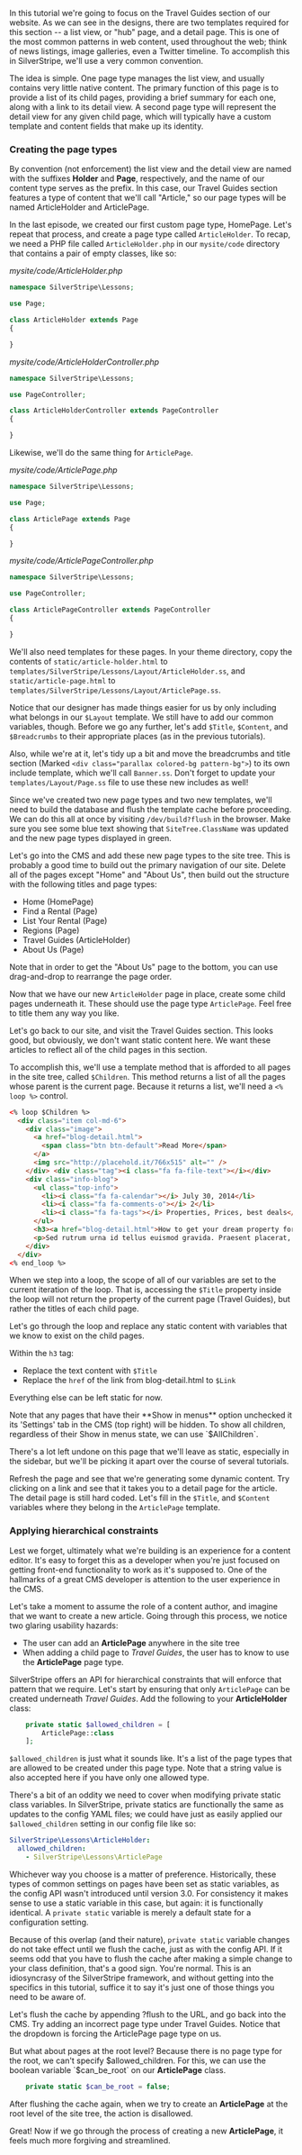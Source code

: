 In this tutorial we're going to focus on the Travel Guides section of our website. As we can see in the designs, there are two templates required for this section -- a list view, or "hub" page, and a detail page. This is one of the most common patterns in web content, used throughout the web; think of news listings, image galleries, even a Twitter timeline. To accomplish this in SilverStripe, we'll use a very common convention.

The idea is simple. One page type manages the list view, and usually contains very little native content. The primary function of this page is to provide a list of its child pages, providing a brief summary for each one, along with a link to its detail view. A second page type will represent the detail view for any given child page, which will typically have a custom template and content fields that make up its identity.

### Creating the page types

By convention (not enforcement) the list view and the detail view are named with the suffixes **Holder** and **Page**, respectively, and the name of our content type serves as the prefix. In this case, our Travel Guides section features a type of content that we'll call "Article," so our page types will be named ArticleHolder and ArticlePage.

In the last episode, we created our first custom page type, HomePage. Let's repeat that process, and create a page type called `ArticleHolder`. To recap, we need a PHP file called `ArticleHolder.php` in our `mysite/code` directory that contains a pair of empty classes, like so:

*mysite/code/ArticleHolder.php*
```php
namespace SilverStripe\Lessons;

use Page;

class ArticleHolder extends Page
{

}
```

*mysite/code/ArticleHolderController.php*
```php
namespace SilverStripe\Lessons;

use PageController;

class ArticleHolderController extends PageController
{

}
```

Likewise, we'll do the same thing for `ArticlePage`.

*mysite/code/ArticlePage.php*
```php
namespace SilverStripe\Lessons;

use Page;

class ArticlePage extends Page
{

}
```

*mysite/code/ArticlePageController.php*
```php
namespace SilverStripe\Lessons;

use PageController;

class ArticlePageController extends PageController
{

}
```

We'll also need templates for these pages. In your theme directory, copy the contents of `static/article-holder.html` to `templates/SilverStripe/Lessons/Layout/ArticleHolder.ss`, and `static/article-page.html` to `templates/SilverStripe/Lessons/Layout/ArticlePage.ss`.

Notice that our designer has made things easier for us by only including what belongs in our `$Layout` template. We still have to add our common variables, though. Before we go any further, let's add `$Title`, `$Content`, and `$Breadcrumbs` to their appropriate places (as in the previous tutorials).

Also, while we're at it, let's tidy up a bit and move the breadcrumbs and title section (Marked `<div class="parallax colored-bg pattern-bg">`) to its own include template, which we'll call `Banner.ss`. Don't forget to update your `templates/Layout/Page.ss` file to use these new includes as well!

Since we've created two new page types and two new templates, we'll need to build the database and flush the template cache before proceeding. We can do this all at once by visiting `/dev/build?flush` in the browser. Make sure you see some blue text showing that `SiteTree.ClassName` was updated and the new page types displayed in green.

Let's go into the CMS and add these new page types to the site tree. This is probably a good time to build out the primary navigation of our site. Delete all of the pages except "Home" and "About Us", then build out the structure with the following titles and page types:

*   Home (HomePage)
*   Find a Rental (Page)
*   List Your Rental (Page)
*   Regions (Page)
*   Travel Guides (ArticleHolder)
*   About Us (Page)

Note that in order to get the "About Us" page to the bottom, you can use drag-and-drop to rearrange the page order.

Now that we have our new `ArticleHolder` page in place, create some child pages underneath it. These should use the page type `ArticlePage`. Feel free to title them any way you like.

Let's go back to our site, and visit the Travel Guides section. This looks good, but obviously, we don't want static content here. We want these articles to reflect all of the child pages in this section.

To accomplish this, we'll use a template method that is afforded to all pages in the site tree, called `$Children`. This method returns a list of all the pages whose parent is the current page. Because it returns a list, we'll need a `<% loop %>` control.

```html
<% loop $Children %>
  <div class="item col-md-6">
    <div class="image">
      <a href="blog-detail.html"> 
        <span class="btn btn-default">Read More</span>
      </a>
      <img src="http://placehold.it/766x515" alt="" />
    </div> <div class="tag"><i class="fa fa-file-text"></i></div>
    <div class="info-blog">
      <ul class="top-info">
        <li><i class="fa fa-calendar"></i> July 30, 2014</li>
        <li><i class="fa fa-comments-o"></i> 2</li>
        <li><i class="fa fa-tags"></i> Properties, Prices, best deals</li>
      </ul>
      <h3><a href="blog-detail.html">How to get your dream property for the best price?</a></h3>
      <p>Sed rutrum urna id tellus euismod gravida. Praesent placerat, mauris ac pellentesque fringilla, tortor libero condimen. Aliquam fermem tum nulla felis, sed molestie libero porttitor in.</p>
    </div>
  </div>
<% end_loop %>
```

When we step into a loop, the scope of all of our variables are set to the current iteration of the loop. That is, accessing the `$Title` property inside the loop will not return the property of the current page (Travel Guides), but rather the titles of each child page.

Let's go through the loop and replace any static content with variables that we know to exist on the child pages.

Within the `h3` tag:
*   Replace the text content with `$Title`
*   Replace the `href` of the link from blog-detail.html to `$Link`

Everything else can be left static for now.

<div class="alert alert-info">
    Note that any pages that have their **Show in menus** option unchecked it its 'Settings' tab in the CMS (top right) will be hidden. To show all children, regardless of their Show in menus state, we can use `$AllChildren`.
</div>

There's a lot left undone on this page that we'll leave as static, especially in the sidebar, but we'll be picking it apart over the course of several tutorials.

Refresh the page and see that we're generating some dynamic content. Try clicking on a link and see that it takes you to a detail page for the article. The detail page is still hard coded. Let's fill in the `$Title`, and `$Content` variables where they belong in the `ArticlePage` template.

### Applying hierarchical constraints

Lest we forget, ultimately what we're building is an experience for a content editor. It's easy to forget this as a developer when you're just focused on getting front-end functionality to work as it's supposed to. One of the hallmarks of a great CMS developer is attention to the user experience in the CMS.

Let's take a moment to assume the role of a content author, and imagine that we want to create a new article. Going through this process, we notice two glaring usability hazards:

*   The user can add an **ArticlePage** anywhere in the site tree
*   When adding a child page to _Travel Guides_, the user has to know to use the **ArticlePage** page type.

SilverStripe offers an API for hierarchical constraints that will enforce that pattern that we require. Let's start by ensuring that only `ArticlePage` can be created underneath _Travel Guides_. Add the following to your **ArticleHolder** class:

```php
    private static $allowed_children = [
    	ArticlePage::class
    ];
```

`$allowed_children` is just what it sounds like. It's a list of the page types that are allowed to be created under this page type. Note that a string value is also accepted here if you have only one allowed type.

There's a bit of an oddity we need to cover when modifying private static class variables. In SilverStripe, private statics are functionally the same as updates to the config YAML files; we could have just as easily applied our `$allowed_children` setting in our config file like so:

```yaml
SilverStripe\Lessons\ArticleHolder:
  allowed_children:
    - SilverStripe\Lessons\ArticlePage
```
Whichever way you choose is a matter of preference. Historically, these types of common settings on pages have been set as static variables, as the config API wasn't introduced until version 3.0. For consistency it makes sense to use a static variable in this case, but again: it is functionally identical. A `private static` variable is merely a default state for a configuration setting.

Because of this overlap (and their nature), `private static` variable changes do not take effect until we flush the cache, just as with the config API. If it seems odd that you have to flush the cache after making a simple change to your class definition, that's a good sign. You're normal. This is an idiosyncrasy of the SilverStripe framework, and without getting into the specifics in this tutorial, suffice it to say it's just one of those things you need to be aware of.

Let's flush the cache by appending ?flush to the URL, and go back into the CMS. Try adding an incorrect page type under Travel Guides. Notice that the dropdown is forcing the ArticlePage page type on us.

But what about pages at the root level? Because there is no page type for the root, we can't specify $allowed_children. For this, we can use the boolean variable `$can_be_root` on our **ArticlePage** class.

```php
    private static $can_be_root = false;
```

After flushing the cache again, when we try to create an **ArticlePage** at the root level of the site tree, the action is disallowed.

Great! Now if we go through the process of creating a new **ArticlePage**, it feels much more forgiving and streamlined.